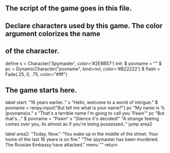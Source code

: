 ## The script of the game goes in this file.

## Declare characters used by this game. The color argument colorizes the name
## of the character.

define s = Character('Spymaster', color='#2E8B57')
init:
    $ povname = ""
    $ pc = DynamicCharacter("povname", kind=nvl, color='#B22222')
    $ flash = Fade(.25, 0, .75, color="#fff")

## The game starts here.

label start:
"16 years earlier.."
s "Hello, welcome to a world of intrigue."
$ povname = renpy.input("But tell me what is your name?")
pc "My name is %(povname)s."
s "That's a terrible name I'm going to call you 'Pawn'"
pc "But that's..."
$ povname = "Pawn"
s "Silence it's decided!"
"A strange feeling comes over you, its almost as if you're being possessed.."
jump area2

label area2:
"Today, Now."
"You wake up in the middle of the street. Your home of the last 16 years is on fire."
"The spymaster has been murdered. The Russian Embassy have attacked."
menu
  "" 
return
